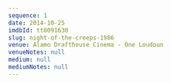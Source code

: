 ```yaml
---
sequence: 1
date: 2014-10-25
imdbId: tt0091630
slug: night-of-the-creeps-1986
venue: Alamo Drafthouse Cinema - One Loudoun
venueNotes: null
medium: null
mediumNotes: null
---
```


